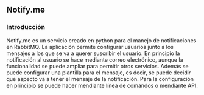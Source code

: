 ## Notify.me

### Introducción

Notify.me es un servicio creado en python para el manejo de notificaciones en RabbitMQ. La aplicación permite configurar usuarios junto a los mensajes a los que se va a querer suscribir el usuario. En principio la notificación al usuario se hace mediante correo electrónico, aunque la funcionalidad se puede ampliar para permitir otros servicios. Además se puede configurar una plantilla para el mensaje, es decir, se puede decidir que aspecto va a tener el mensaje de la notificación. Para la configuración en principio se puede hacer mendiante línea de comandos o mendiante API.
